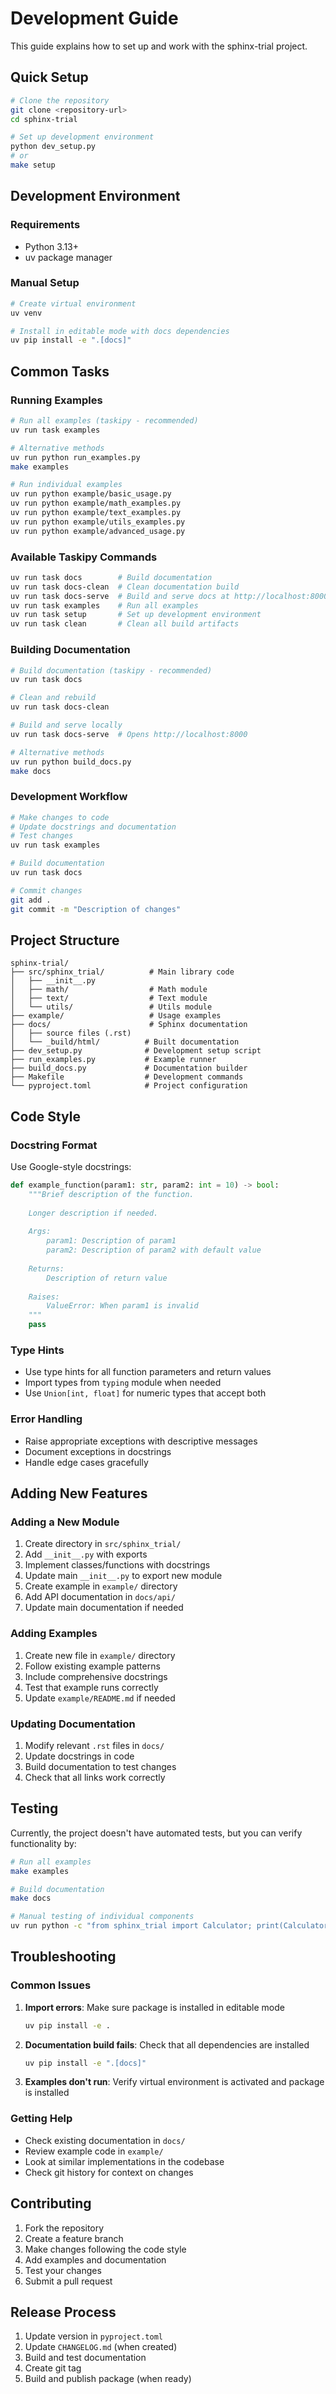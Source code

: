 # Development Guide

This guide explains how to set up and work with the sphinx-trial project.

## Quick Setup

```bash
# Clone the repository
git clone <repository-url>
cd sphinx-trial

# Set up development environment
python dev_setup.py
# or
make setup
```

## Development Environment

### Requirements
- Python 3.13+
- uv package manager

### Manual Setup
```bash
# Create virtual environment
uv venv

# Install in editable mode with docs dependencies
uv pip install -e ".[docs]"
```

## Common Tasks

### Running Examples
```bash
# Run all examples (taskipy - recommended)
uv run task examples

# Alternative methods
uv run python run_examples.py
make examples

# Run individual examples
uv run python example/basic_usage.py
uv run python example/math_examples.py
uv run python example/text_examples.py
uv run python example/utils_examples.py
uv run python example/advanced_usage.py
```

### Available Taskipy Commands
```bash
uv run task docs        # Build documentation
uv run task docs-clean  # Clean documentation build
uv run task docs-serve  # Build and serve docs at http://localhost:8000
uv run task examples    # Run all examples
uv run task setup       # Set up development environment
uv run task clean       # Clean all build artifacts
```

### Building Documentation
```bash
# Build documentation (taskipy - recommended)
uv run task docs

# Clean and rebuild
uv run task docs-clean

# Build and serve locally
uv run task docs-serve  # Opens http://localhost:8000

# Alternative methods
uv run python build_docs.py
make docs
```

### Development Workflow
```bash
# Make changes to code
# Update docstrings and documentation
# Test changes
uv run task examples

# Build documentation
uv run task docs

# Commit changes
git add .
git commit -m "Description of changes"
```

## Project Structure

```
sphinx-trial/
├── src/sphinx_trial/          # Main library code
│   ├── __init__.py
│   ├── math/                  # Math module
│   ├── text/                  # Text module
│   └── utils/                 # Utils module
├── example/                   # Usage examples
├── docs/                      # Sphinx documentation
│   ├── source files (.rst)
│   └── _build/html/          # Built documentation
├── dev_setup.py              # Development setup script
├── run_examples.py           # Example runner
├── build_docs.py             # Documentation builder
├── Makefile                  # Development commands
└── pyproject.toml            # Project configuration
```

## Code Style

### Docstring Format
Use Google-style docstrings:

```python
def example_function(param1: str, param2: int = 10) -> bool:
    """Brief description of the function.
    
    Longer description if needed.
    
    Args:
        param1: Description of param1
        param2: Description of param2 with default value
        
    Returns:
        Description of return value
        
    Raises:
        ValueError: When param1 is invalid
    """
    pass
```

### Type Hints
- Use type hints for all function parameters and return values
- Import types from `typing` module when needed
- Use `Union[int, float]` for numeric types that accept both

### Error Handling
- Raise appropriate exceptions with descriptive messages
- Document exceptions in docstrings
- Handle edge cases gracefully

## Adding New Features

### Adding a New Module
1. Create directory in `src/sphinx_trial/`
2. Add `__init__.py` with exports
3. Implement classes/functions with docstrings
4. Update main `__init__.py` to export new module
5. Create example in `example/` directory
6. Add API documentation in `docs/api/`
7. Update main documentation if needed

### Adding Examples
1. Create new file in `example/` directory
2. Follow existing example patterns
3. Include comprehensive docstrings
4. Test that example runs correctly
5. Update `example/README.md` if needed

### Updating Documentation
1. Modify relevant `.rst` files in `docs/`
2. Update docstrings in code
3. Build documentation to test changes
4. Check that all links work correctly

## Testing

Currently, the project doesn't have automated tests, but you can verify functionality by:

```bash
# Run all examples
make examples

# Build documentation
make docs

# Manual testing of individual components
uv run python -c "from sphinx_trial import Calculator; print(Calculator().add(1, 2))"
```

## Troubleshooting

### Common Issues

1. **Import errors**: Make sure package is installed in editable mode
   ```bash
   uv pip install -e .
   ```

2. **Documentation build fails**: Check that all dependencies are installed
   ```bash
   uv pip install -e ".[docs]"
   ```

3. **Examples don't run**: Verify virtual environment is activated and package is installed

### Getting Help

- Check existing documentation in `docs/`
- Review example code in `example/`
- Look at similar implementations in the codebase
- Check git history for context on changes

## Contributing

1. Fork the repository
2. Create a feature branch
3. Make changes following the code style
4. Add examples and documentation
5. Test your changes
6. Submit a pull request

## Release Process

1. Update version in `pyproject.toml`
2. Update `CHANGELOG.md` (when created)
3. Build and test documentation
4. Create git tag
5. Build and publish package (when ready)